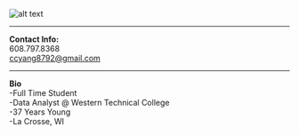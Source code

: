 ![alt text](https://avatars.githubusercontent.com/u/194128618?s=400&u=e8152c1efbb3906f3d196bc314d408ffbb722b3d&v=4)  

---
**Contact Info:**  
608.797.8368  
ccyang8792@gmail.com  

---  
**Bio**  
-Full Time Student  
-Data Analyst @ Western Technical College  
-37 Years Young  
-La Crosse, WI  

